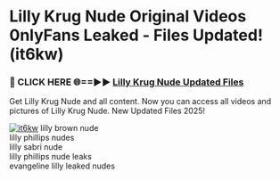 # Lilly Krug Nude Original Videos 0nlyFans Leaked - Files Updated! (it6kw)

<h3>🔴 CLICK HERE 🌐==►► <a href="https://tinyurl.com/4mcuefdz" rel="nofollow">Lilly Krug Nude Updated Files</a></h3>

Get Lilly Krug Nude and all content. Now you can access all videos and pictures of Lilly Krug Nude. New Updated Files 2025!

[![it6kw](https://i.imgur.com/StAQSOY.gif)](https://tinyurl.com/4mcuefdz)
lilly brown nude<br>
lilly phillips nudes<br>
lilly sabri nude<br>
lilly phillips nude leaks<br>
evangeline lilly leaked nudes
